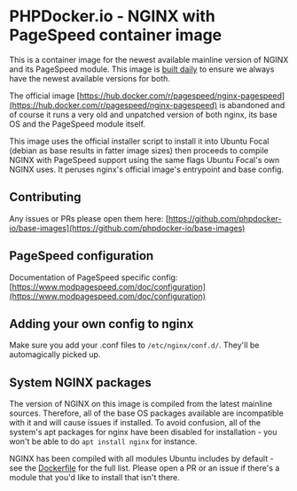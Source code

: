 # PHPDocker.io - NGINX with PageSpeed container image

This is a container image for the newest available mainline version of NGINX and its PageSpeed module. This image is [built daily](https://ci.auronconsulting.co.uk/teams/main/pipelines/phpdocker-base-images/jobs/nginx-pagespeed) to ensure we always have the newest available versions for both.

The official image [https://hub.docker.com/r/pagespeed/nginx-pagespeed](https://hub.docker.com/r/pagespeed/nginx-pagespeed) is abandoned and of course it runs a very old and unpatched version of both nginx, its base OS and the PageSpeed module itself.

This image uses the official installer script to install it into Ubuntu Focal (debian as base results in fatter image sizes) then proceeds to compile NGINX with PageSpeed support using the same flags Ubuntu Focal's own NGINX uses. It peruses nginx's official image's entrypoint and base config.

## Contributing

Any issues or PRs please open them here: [https://github.com/phpdocker-io/base-images](https://github.com/phpdocker-io/base-images)

## PageSpeed configuration

Documentation of PageSpeed specific config: [https://www.modpagespeed.com/doc/configuration](https://www.modpagespeed.com/doc/configuration)

## Adding your own config to nginx

Make sure you add your .conf files to `/etc/nginx/conf.d/`. They'll be automagically picked up.

## System NGINX packages

The version of NGINX on this image is compiled from the latest mainline sources. Therefore, all of the base OS packages available are incompatible with it and will cause issues if installed. To avoid confusion, all of the system's apt packages for nginx have been disabled for installation - you won't be able to do `apt install nginx` for instance.

NGINX has been compiled with all modules Ubuntu includes by default - see the [Dockerfile](Dockerfile) for the full list. Please open a PR or an issue if there's a module that you'd like to install that isn't there.
